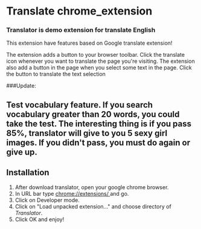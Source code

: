 # Translate chrome_extension
### Translator is demo extension for translate English 


This extension have features based on Google translate extension!

The extension adds a button to your browser toolbar. Click the translate icon whenever you want to translate the page you're visiting.
The extension also add a button in the page when you select some text in the page. Click the button to translate the text selection

###Update:

Test vocabulary feature. If you search vocabulary greater than 20 words, you could take the test. The interesting thing is if you pass 85%, translator will give to you 5 sexy girl images. If you didn't pass, you must do again or give up.
------------------
## Installation

1. After download translator, open your google chrome browser.
2. In URL bar type [chrome://extensions/ ](chrome://extensions/) and go.
3. Click on Developer mode.
4. Click on "Load unpacked extension..." and choose directory of *Translator*.
5. Click OK and enjoy!
